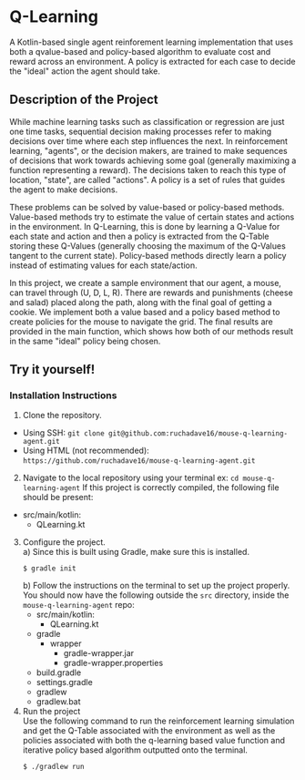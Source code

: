 # Q-Learning 

A Kotlin-based single agent reinforement learning implementation that uses both a qvalue-based and policy-based algorithm to evaluate cost and reward across an environment. A policy is extracted for each case to decide the "ideal" action the agent should take. 

## Description of the Project
While machine learning tasks such as classification or regression are just one time tasks, sequential decision making processes refer to making decisions over time where each step influences the next. In reinforcement learning, "agents", or the decision makers, are trained to make sequences of decisions that work towards achieving some goal (generally maximixing a function representing a reward). The decisions taken to reach this type of location, "state", are called "actions". A policy is a set of rules that guides the agent to make decisions.

These problems can be solved by value-based or policy-based methods. Value-based methods try to estimate the value of certain states and actions in the environment. In Q-Learning, this is done by learning a Q-Value for each state and action and then a policy is extracted from the Q-Table storing these Q-Values (generally choosing the maximum of the Q-Values tangent to the current state). Policy-based methods directly learn a policy instead of estimating values for each state/action. 

In this project, we create a sample environment that our agent, a mouse, can travel through (U, D, L, R). There are rewards and punishments (cheese and salad) placed along the path, along with the final goal of getting a cookie. We implement both a value based and a policy based method to create policies for the mouse to navigate the grid. The final results are provided in the main function, which shows how both of our methods result in the same "ideal" policy being chosen.

## Try it yourself!
### Installation Instructions

1. Clone the repository.<br>
  - Using SSH: `git clone git@github.com:ruchadave16/mouse-q-learning-agent.git`
  - Using HTML (not recommended): `https://github.com/ruchadave16/mouse-q-learning-agent.git`
2. Navigate to the local repository using your terminal
  ex: `cd mouse-q-learning-agent`
  If this project is correctly compiled, the following file should be present:
  - src/main/kotlin:
    + QLearning.kt
3. Configure the project.<br>
    a) Since this is built using Gradle, make sure this is installed.
    ```
    $ gradle init
    ```
    b) Follow the instructions on the terminal to set up the project properly. You should now have the following outside the `src` directory, inside the `mouse-q-learning-agent` repo:
    - src/main/kotlin:
      + QLearning.kt
    - gradle
      - wrapper
        + gradle-wrapper.jar
        + gradle-wrapper.properties
    + build.gradle
    + settings.gradle
    + gradlew
    + gradlew.bat
4. Run the project<br>
    Use the following command to run the reinforcement learning simulation and get the Q-Table associated with the environment as well as the policies associated with both the q-learning based value function and iterative policy based algorithm outputted onto the terminal.
    ```
    $ ./gradlew run
    ``` 
